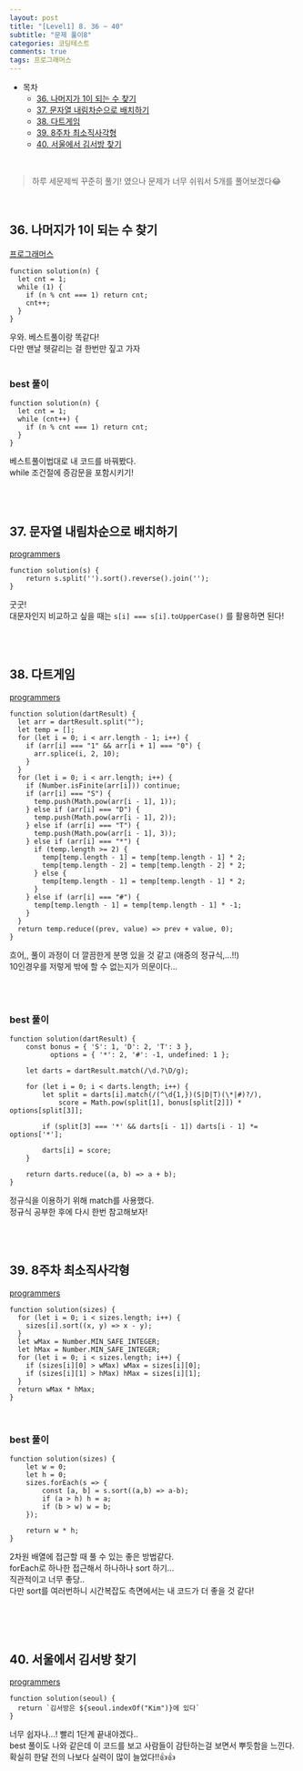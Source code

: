 ```yaml
---
layout: post
title: "[Level1] 8. 36 ~ 40"
subtitle: "문제 풀이8"
categories: 코딩테스트
comments: true
tags: 프로그래머스
---
```


- 목차
  - [36. 나머지가 1이 되는 수 찾기](#)
  - [37. 문자열 내림차순으로 배치하기](#)
  - [38. 다트게임](#)
  - [39. 8주차 최소직사각형](#)
  - [40. 서울에서 김서방 찾기](#)

<br>

> 하루 세문제씩 꾸준히 풀기! 였으나 문제가 너무 쉬워서 5개를 풀어보겠다😂

<br>

## 36. 나머지가 1이 되는 수 찾기

[프로그래머스](https://programmers.co.kr/learn/courses/30/lessons/87389) <br>

```
function solution(n) {
  let cnt = 1;
  while (1) {
    if (n % cnt === 1) return cnt;
    cnt++;
  }
}
```

우와. 베스트풀이랑 똑같다!<br>
다만 맨날 헷갈리는 걸 한번만 짚고 가자<br><br>

### best 풀이

```
function solution(n) {
  let cnt = 1;
  while (cnt++) {
    if (n % cnt === 1) return cnt;
  }
}
```

베스트풀이법대로 내 코드를 바꿔봤다.<br>
while 조건절에 증감문을 포함시키기!<br>

<br><br>

## 37. 문자열 내림차순으로 배치하기

[programmers](https://programmers.co.kr/learn/courses/30/lessons/12917) <br>

```
function solution(s) {
    return s.split('').sort().reverse().join('');
}
```

굿굿!<br>
대문자인지 비교하고 싶을 때는 `s[i] === s[i].toUpperCase()` 를 활용하면 된다!<br>


<br><br>

## 38. 다트게임

[programmers](https://programmers.co.kr/learn/courses/30/lessons/17682) <br>

```
function solution(dartResult) {
  let arr = dartResult.split("");
  let temp = [];
  for (let i = 0; i < arr.length - 1; i++) {
    if (arr[i] === "1" && arr[i + 1] === "0") {
      arr.splice(i, 2, 10);
    }
  }
  for (let i = 0; i < arr.length; i++) {
    if (Number.isFinite(arr[i])) continue;
    if (arr[i] === "S") {
      temp.push(Math.pow(arr[i - 1], 1));
    } else if (arr[i] === "D") {
      temp.push(Math.pow(arr[i - 1], 2));
    } else if (arr[i] === "T") {
      temp.push(Math.pow(arr[i - 1], 3));
    } else if (arr[i] === "*") {
      if (temp.length >= 2) {
        temp[temp.length - 1] = temp[temp.length - 1] * 2;
        temp[temp.length - 2] = temp[temp.length - 2] * 2;
      } else {
        temp[temp.length - 1] = temp[temp.length - 1] * 2;
      }
    } else if (arr[i] === "#") {
      temp[temp.length - 1] = temp[temp.length - 1] * -1;
    }
  }
  return temp.reduce((prev, value) => prev + value, 0);
}
```

흐어,, 풀이 과정이 더 깔끔한게 분명 있을 것 같고 (애증의 정규식,...!!)<br>
10인경우를 저렇게 밖에 할 수 없는지가 의문이다...<br><br>

<br>

### best 풀이

```
function solution(dartResult) {
    const bonus = { 'S': 1, 'D': 2, 'T': 3 },
          options = { '*': 2, '#': -1, undefined: 1 };

    let darts = dartResult.match(/\d.?\D/g);

    for (let i = 0; i < darts.length; i++) {
        let split = darts[i].match(/(^\d{1,})(S|D|T)(\*|#)?/),
            score = Math.pow(split[1], bonus[split[2]]) * options[split[3]];

        if (split[3] === '*' && darts[i - 1]) darts[i - 1] *= options['*'];

        darts[i] = score;
    }

    return darts.reduce((a, b) => a + b);
}

```

정규식을 이용하기 위해 match를 사용했다.<br>
정규식 공부한 후에 다시 한번 참고해보자!<br>

<br><br>

## 39. 8주차 최소직사각형

[programmers](https://programmers.co.kr/learn/courses/30/lessons/86491) <br>

```
function solution(sizes) {
  for (let i = 0; i < sizes.length; i++) {
    sizes[i].sort((x, y) => x - y);
  }
  let wMax = Number.MIN_SAFE_INTEGER;
  let hMax = Number.MIN_SAFE_INTEGER;
  for (let i = 0; i < sizes.length; i++) {
    if (sizes[i][0] > wMax) wMax = sizes[i][0];
    if (sizes[i][1] > hMax) hMax = sizes[i][1];
  }
  return wMax * hMax;
}
```

<br>

### best 풀이

```
function solution(sizes) {
    let w = 0;
    let h = 0;
    sizes.forEach(s => {
        const [a, b] = s.sort((a,b) => a-b);
        if (a > h) h = a;
        if (b > w) w = b;
    });

    return w * h;
}
```

2차원 배열에 접근할 때 풀 수 있는 좋은 방법같다.<br>
forEach로 하나한 접근해서 하나하나 sort 하기...<br>
직관적이고 너무 좋당..<br>
다만 sort를 여러번하니 시간복잡도 측면에서는 내 코드가 더 좋을 것 같다!

<br><br><br>

## 40. 서울에서 김서방 찾기

[programmers](https://programmers.co.kr/learn/courses/30/lessons/12919) <br>

```
function solution(seoul) {
  return `김서방은 ${seoul.indexOf("Kim")}에 있다`
}
```

너무 쉽자나...! 빨리 1단계 끝내야겠다..<br>
best 풀이도 나와 같은데 이 코드를 보고 사람들이 감탄하는걸 보면서 뿌듯함을 느낀다.<br>
확실히 한달 전의 나보다 실력이 많이 늘었다!!👍👍

